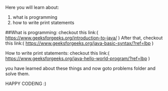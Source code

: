 Here you will learn about:
1. what is programming
2. how to write print statements 


##What is programming:
 checkout this link:( https://www.geeksforgeeks.org/introduction-to-java/ )
 After that,
 checkout this link:( https://www.geeksforgeeks.org/java-basic-syntax/?ref=lbp )

How to write print statements:
 checkout this link:( https://www.geeksforgeeks.org/java-hello-world-program/?ref=lbp ) 


you have learned about these things and now goto problems folder and solve them.

HAPPY CODEING :)